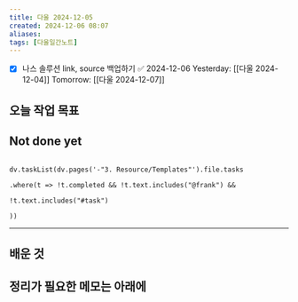 ```yaml
---
title: 다울 2024-12-05
created: 2024-12-06 08:07
aliases: 
tags: [다울일간노트]
---
```

- [x] 나스 솔루션 link, source 백업하기 ✅ 2024-12-06
Yesterday: [[다울 2024-12-04]]
Tomorrow: [[다울 2024-12-07]]


## 오늘 작업 목표




## Not done yet

```dataviewjs

dv.taskList(dv.pages('-"3. Resource/Templates"').file.tasks

.where(t => !t.completed && !t.text.includes("@frank") &&

!t.text.includes("#task")

))

```

---

## 배운 것




## 정리가 필요한 메모는 아래에



